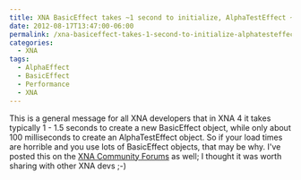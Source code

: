 ```yaml
---
title: XNA BasicEffect takes ~1 second to initialize, AlphaTestEffect ~0.1
date: 2012-08-17T13:47:00-06:00
permalink: /xna-basiceffect-takes-1-second-to-initialize-alphatesteffect-0-1/
categories:
  - XNA
tags:
  - AlphaEffect
  - BasicEffect
  - Performance
  - XNA
---
```


This is a general message for all XNA developers that in XNA 4 it takes typically 1 - 1.5 seconds to create a new BasicEffect object, while only about 100 milliseconds to create an AlphaTestEffect object. So if your load times are horrible and you use lots of BasicEffect objects, that may be why. I've posted this on the [XNA Community Forums](http://xboxforums.create.msdn.com/forums/p/107905/635257.aspx#635257) as well; I thought it was worth sharing with other XNA devs ;-)
